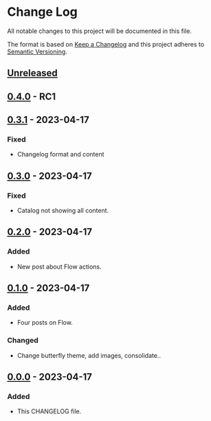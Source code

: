 # Change Log
All notable changes to this project will be documented in this file.

The format is based on [Keep a Changelog](http://keepachangelog.com/)
and this project adheres to [Semantic Versioning](http://semver.org/).

## [Unreleased]

## [0.4.0] - RC1

## [0.3.1] - 2023-04-17

### Fixed

- Changelog format and content

## [0.3.0] - 2023-04-17

### Fixed

- Catalog not showing all content.

## [0.2.0] - 2023-04-17

### Added

- New post about Flow actions.

## [0.1.0] - 2023-04-17

### Added

- Four posts on Flow.

### Changed

- Change butterfly theme, add images, consolidate..

## [0.0.0] - 2023-04-17

### Added

- This CHANGELOG file.

[Unreleased]: https://github.com/internetguru/blog/compare/staging...dev
[0.4.0]: https://github.com/internetguru/blog/compare/v0.3.1...staging
[0.3.1]: https://github.com/internetguru/blog/compare/v0.3.0...v0.3.1
[0.3.0]: https://github.com/internetguru/blog/compare/v0.2.0...v0.3.0
[0.2.0]: https://github.com/internetguru/blog/compare/v0.1.0...v0.2.0
[0.1.0]: https://github.com/internetguru/blog/compare/v0.0.0...v0.1.0
[0.0.0]: https://github.com/internetguru/blog/releases/tag/v0.0.0
